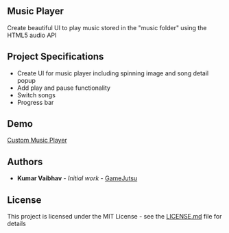 ## Music Player

Create beautiful UI to play music stored in the "music folder" using the HTML5 audio API

## Project Specifications

- Create UI for music player including spinning image and song detail popup
- Add play and pause functionality
- Switch songs
- Progress bar

## Demo

[Custom Music Player](https://gamejutsu-music-player.netlify.app/)

## Authors

- **Kumar Vaibhav** - _Initial work_ - [GameJutsu](https://github.com/gamejutsu)

## License

This project is licensed under the MIT License - see the [LICENSE.md](LICENSE.md) file for details
